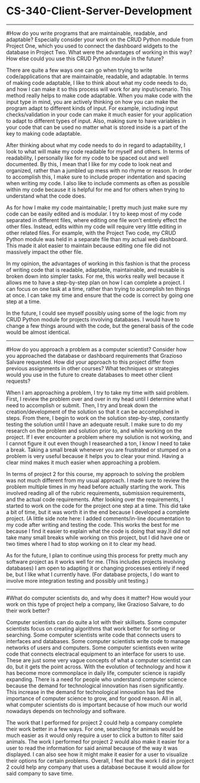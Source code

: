 # CS-340-Client-Server-Development

-----------------------------------------------------------------------------------------------------------------------------------------------------------------------

#How do you write programs that are maintainable, readable, and adaptable? Especially consider your work on the CRUD Python module from Project One, which you used to connect the dashboard widgets to the database in Project Two. What were the advantages of working in this way? How else could you use this CRUD Python module in the future?

There are quite a few ways one can go when trying to write code/applications that are maintainable, readable, and adaptable. In terms of making code adaptable, I like to think about what my code needs to do, and how I can make it so this process will work for any input/scenario. This method really helps to make code adaptable. When you make code with the input type in mind, you are actively thinking on how you can make the program adapt to different kinds of input. For example, including input checks/validation in your code can make it much easier for your application to adapt to different types of input. Also, making sure to have variables in your code that can be used no matter what is stored inside is a part of the key to making code adaptable. 

After thinking about what my code needs to do in regard to adaptability, I look to what will make my code readable for myself and others. In terms of readability, I personally like for my code to be spaced out and well documented. By this, I mean that I like for my code to look neat and organized, rather than a jumbled up mess with no rhyme or reason. In order to accomplish this, I make sure to include proper indentation and spacing when writing my code. I also like to include comments as often as possible within my code because it is helpful for me and for others when trying to understand what the code does.

As for how I make my code maintainable; I pretty much just make sure my code can be easily edited and is modular. I try to keep most of my code separated in different files, where editing one file won't entirely effect the other files. Instead, edits within my code will require very little editing in other related files. For example, with the Project Two code, my CRUD Python module was held in a separate file than my actual web dashboard. This made it alot easier to maintain because editing one file did not massively impact the other file.

In my opinion, the advantages of working in this fashion is that the process of writing code that is readable, adaptable, maintainable, and reusable is broken down into simpler tasks. For me, this works really well because it allows me to have a step-by-step plan on how I can complete a project. I can focus on one task at a time, rather than trying to accomplish ten things at once. I can take my time and ensure that the code is correct by going one step at a time.

In the future, I could see myself possibly using some of the logic from my CRUD Python module for projects involving databases. I would have to change a few things around with the code, but the general basis of the code would be almost identical.

-----------------------------------------------------------------------------------------------------------------------------------------------------------------------

#How do you approach a problem as a computer scientist? Consider how you approached the database or dashboard requirements that Grazioso Salvare requested. How did your approach to this project differ from previous assignments in other courses? What techniques or strategies would you use in the future to create databases to meet other client requests?

When I am approaching a problem, I try to take my time with said problem. First, I review the problem over and over in my head until I determine what I need to accomplish or submit. Then, I try and break down the creation/development of the solution so that it can be accomplished in steps. From there, I begin to work on the solution step-by-step, constantly testing the solution until I have an adequate result. I make sure to do my research on the problem and solution prior to, and while working on the project. If I ever encounter a problem where my solution is not working, and I cannot figure it out even though I reasearched a ton, I know I need to take a break. Taking a small break whenever you are frustrated or stumped on a problem is very useful because it helps you to clear your mind. Having a clear mind makes it much easier when approaching a problem.

In terms of project 2 for this course, my approach to solving the problem was not much different from my usual approach. I made sure to review the problem multiple times in my head before actually starting the work. This involved reading all of the rubric requirements, submission requirements, and the actual code requirements. After looking over the requirements, I started to work on the code for the project one step at a time. This did take a bit of time, but it was worth it in the end because I developed a complete project. (A little side note here: I added comments/in-line documentation to my code after writing and testing the code. This works the best for me because I find it easier to explain what the code is doing that way.)I did not take many small breaks while working on this project, but I did have one or two times where I had to stop working on it to clear my head.

As for the future, I plan to continue using this process for pretty much any software project as it works well for me. (This includes projects involving databases) I am open to adapting it or changing processes entirely if need be, but I like what I currently have. (For database projects, I do want to involve more integration testing and possibly unit testing.)

-----------------------------------------------------------------------------------------------------------------------------------------------------------------------

#What do computer scientists do, and why does it matter? How would your work on this type of project help a company, like Grazioso Salvare, to do their work better?

Computer scientists can do quite a lot with their skillsets. Some computer scientists focus on creating algorithms that work better for sorting or searching. Some computer scientists write code that connects users to interfaces and databases. Some computer scientists write code to manage networks of users and computers. Some computer scientists even write code that connects electracal equipment to an interface for users to use. These are just some very vague concepts of what a computer scientist can do, but it gets the point across. With the evolution of technology and how it has become more commonplace in daily life, computer science is rapidly expanding. There is a need for people who understand computer science because the demand for technological innovation has risen significantly. This increase in the demand for technological innovation has led the importance of computer science to grow, and for good reason. All in all, what computer scientists do is important because of how much our world nowadays depends on technology and software. 

The work that I performed for project 2 could help a company complete their work better in a few ways. For one, searching for animals would be much easier as it would only require a user to click a button to filter said animals. The work I performed for project 2 would also make it easier for a user to read the information for said animal because of the way it was displayed. I can also see how it might make it easier for a user to visualize their options for certain problems. Overall, I feel that the work I did in project 2 could help any company that uses a database because it would allow for said company to save time.

